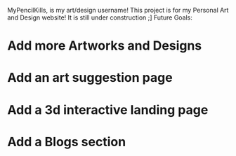 MyPencilKills, is my art/design username! This project is for my Personal Art and Design website! It is still under construction ;]
Future Goals:
# Add more Artworks and Designs
# Add an art suggestion page
# Add a 3d interactive landing page
# Add a Blogs section

